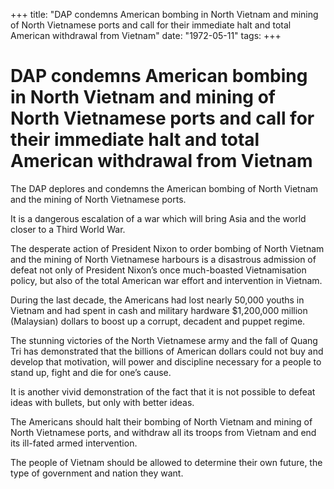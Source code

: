+++ 
title: "DAP condemns American bombing in North Vietnam and mining of North Vietnamese ports and call for their immediate halt and total American withdrawal from Vietnam"
date: "1972-05-11"
tags:
+++

# DAP condemns American bombing in North Vietnam and mining of North Vietnamese ports and call for their immediate halt and total American withdrawal from Vietnam

The DAP deplores and condemns the American bombing of North Vietnam and the mining of North Vietnamese ports.

It is a dangerous escalation of a war which will bring Asia and the world closer to a Third World War.</u>

The desperate action of President Nixon to order bombing of North Vietnam and the mining of North Vietnamese harbours is a disastrous admission of defeat not only of President Nixon’s once much-boasted Vietnamisation policy, but also of the total American war effort and intervention in Vietnam.

During the last decade, the Americans had lost nearly 50,000 youths in Vietnam and had spent in cash and military hardware $1,200,000 million (Malaysian) dollars to boost up a corrupt, decadent and puppet regime.

The stunning victories of the North Vietnamese army and the fall of Quang Tri has demonstrated that the billions of American dollars could not buy and develop that motivation, will power and discipline necessary for a people to stand up, fight and die for one’s cause.

It is another vivid demonstration of the fact that it is not possible to defeat ideas with bullets, but only with better ideas.

The Americans should halt their bombing of North Vietnam and mining of North Vietnamese ports, and withdraw all its troops from Vietnam and end its ill-fated armed intervention.

The people of Vietnam should be allowed to determine their own future, the type of government and nation they want.
 
